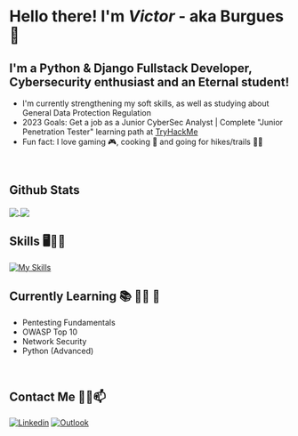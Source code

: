 # Hello there! I'm *Victor* - aka Burgues 👋

## I'm a Python & Django Fullstack Developer, Cybersecurity enthusiast and an Eternal student!
- I'm currently strengthening my soft skills, as well as studying about General Data Protection Regulation
- 2023 Goals: Get a job as a Junior CyberSec Analyst | Complete "Junior Penetration Tester" learning path at [TryHackMe](https://tryhackme.com/paths)
- Fun fact: I love gaming 🎮, cooking 🍚 and going for hikes/trails 🌄🗻

<br>

## Github Stats

<a href="https://github.com/burgues0">
<img align="center" src="https://github-readme-stats-burgues0.vercel.app/api?username=burgues0&count_private=true&show_icons=true&hide_title=true&theme=transparent"/>
</a>
<a href="https://github.com/burgues0">
  <img align="center" src="https://github-readme-stats-burgues0.vercel.app/api/top-langs/?username=burgues0&layout=compact&theme=transparent" />
</a>

<br>

## Skills 🖥️👨‍💻

[![My Skills](https://skillicons.dev/icons?i=py,java,cpp,linux,bash,html,css,js,django,mysql)](https://skillicons.dev)

## Currently Learning 📚 👨‍🎓 🌱
- Pentesting Fundamentals
- OWASP Top 10
- Network Security
- Python (Advanced)

<br>

## Contact Me 📲📧📫

[![Linkedin](https://img.shields.io/badge/-LinkedIn-blue?style=flat&logo=Linkedin&logoColor=white)](https://www.linkedin.com/in/victor-pinheiro-palmeira-3106481b3/)
[![Outlook](https://img.shields.io/badge/Microsoft_Outlook-0078D4?style=flat&logo=microsoft-outlook&logoColor=white)](mailto:victordpp@outlook.com)
